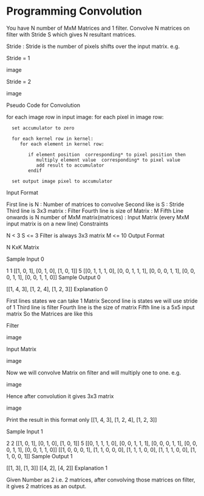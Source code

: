 # Programming Convolution


You have N number of MxM Matrices and 1 filter. Convolve N matrices on filter with Stride S which gives N resultant matrices.

Stride : Stride is the number of pixels shifts over the input matrix. e.g.

Stride = 1

image

Stride = 2

image

Pseudo Code for Convolution

for each image row in input image:
   for each pixel in image row:

      set accumulator to zero

      for each kernel row in kernel:
         for each element in kernel row:

            if element position  corresponding* to pixel position then
               multiply element value  corresponding* to pixel value
               add result to accumulator
            endif

      set output image pixel to accumulator
Input Format

First line is N : Number of matrices to convolve
Second like is S : Stride
Third line is 3x3 matrix : Filter
Fourth line is size of Matrix : M
Fifth Line onwards is N number of MxM matrix(matrices) : Input Matrix (every MxM input matrix is on a new line)
Constraints

N < 3
S <= 3
Filter is always 3x3 matrix
M <= 10
Output Format

N KxK Matrix

Sample Input 0

1
1
[[1, 0, 1], [0, 1, 0], [1, 0, 1]]
5
[[0, 1, 1, 1, 0], [0, 0, 1, 1, 1], [0, 0, 0, 1, 1], [0, 0, 0, 1, 1], [0, 0, 1, 1, 0]]
Sample Output 0

[[1, 4, 3], [1, 2, 4], [1, 2, 3]]
Explanation 0

First lines states we can take 1 Matrix
Second line is states we will use stride of 1
Third line is filter
Fourth line is the size of matrix
Fifth line is a 5x5 input matrix
So the Matrices are like this

Filter

image

Input Matrix

image

Now we will convolve Matrix on filter and will multiply one to one. e.g.

image

Hence after convolution it gives 3x3 matrix

image

Print the result in this format only [[1, 4, 3], [1, 2, 4], [1, 2, 3]]

Sample Input 1

2
2
[[1, 0, 1], [0, 1, 0], [1, 0, 1]]
5
[[0, 1, 1, 1, 0], [0, 0, 1, 1, 1], [0, 0, 0, 1, 1], [0, 0, 0, 1, 1], [0, 0, 1, 1, 0]]
[[1, 0, 0, 0, 1], [1, 1, 0, 0, 0], [1, 1, 1, 0, 0], [1, 1, 1, 0, 0], [1, 1, 0, 0, 1]]
Sample Output 1

[[1, 3], [1, 3]]
[[4, 2], [4, 2]]
Explanation 1

Given Number as 2 i.e. 2 matrices, after convolving those matrices on filter, it gives 2 matrices as an output.

